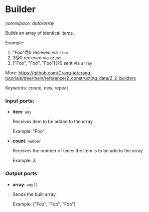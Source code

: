 # Builder

_namespace: data/array_

Builds an array of identical items.

Example:
1. "Foo"@0 recieved via  `item`
2. 3@0 recieved via `count` 
3. ["Foo", "Foo", "Foo"]@0 sent  via `array`

More:
https://github.com/Cranq-io/cranq-tutorials/tree/main/reference/2_constructing_data/2_2_builders

Keywords: create, new, repeat

### Input ports:

* __item__: ` any `

    Receives item to be added to the array.
    
    Example:
    "Foo"


* __count__: ` number `

    Receives the number of times the item is to be add to the array.
    
    Example:
    3

### Output ports:

* __array__: ` any[] `

    Sends the built array.
    
    Example:
    ["Foo", "Foo", "Foo"]


